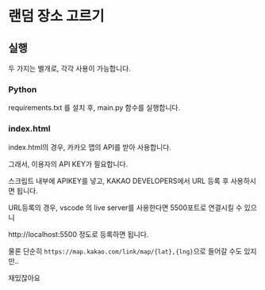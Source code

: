 # 랜덤 장소 고르기

## 실행
두 가지는 별개로, 각각 사용이 가능합니다.

### Python
requirements.txt 를 설치 후, main.py 함수를 실행합니다.

### index.html
index.html의 경우, 카카오 맵의 API를 받아 사용합니다.

그래서, 이용자의 API KEY가 필요합니다.

스크립트 내부에 APIKEY를 넣고, KAKAO DEVELOPERS에서 URL 등록 후 사용하시면 됩니다.

URL등록의 경우, vscode 의 live server를 사용한다면 5500포트로 연결시킬 수 있으니 

http://localhost:5500 정도로 등록하면 됩니다. 

물론 단순히 `https://map.kakao.com/link/map/{lat},{lng}`으로 들어갈 수도 있지만..

재밌잖아요